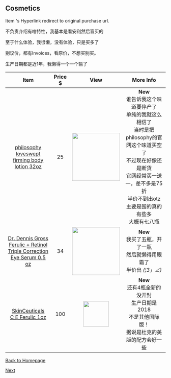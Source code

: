 ## Cosmetics

Item 's Hyperlink redirect to original purchase url. 

不负责介绍有啥特性，我基本是看安利然后盲买的

至于什么体验，我很懒，没有体验，只是买多了

别议价，都有Invoices，看原价，不想买别买。

生产日期都是近1年，我懒得一个一个输了

|                             Item                             | Price $ |                       View                       |                          More Info                           |
| :----------------------------------------------------------: | :-----: | :----------------------------------------------: | :----------------------------------------------------------: |
| <p><a href ="https://bit.ly/2L1R3l7">philosophy<br/>loveswept<br/>firming body lotion 32oz</a><p/> |   25    | <img src="https://bit.ly/2MmIMxV" width="150" /> | **New**<br/>谁告诉我这个味道要停产了<br />单纯的我就这么相信了<br />当时是把philosophy的官网这个味道买空了<br />不过现在好像还是断货<br />官网经常买一送一，差不多是75折<br />半价不到出otz<br />主要是囤的真的有些多<br />大概有七八瓶 |
| <p><a href ="https://bit.ly/2BkJ0Ar">Dr. Dennis Gross<br/>Ferulic + Retinol Triple Correction <br/>Eye Serum 0.5 oz</a> <p/> |   34    | <img src="https://bit.ly/2Bl385x" width="150" /> | **New**<br/>我买了五瓶，开了一瓶<br/>然后就懒得用眼霜了<br/>半价出 _(¦3」∠)_ |
| <p> <a href="https://bit.ly/2wdi4Nd">SkinCeuticals  <br/>C E Ferulic  1oz </a><p/> |   100   | <img src="https://bit.ly/2nKfryD" width="80" />  | **New**<br/>还有4瓶全新的没开封<br/>生产日期是2018<br/>不是其他国际版！<br/>据说是杜克的美版的配方会好一些 |

[Back to Homepage](https://github.com/radium0729/Personal-Sale/blob/master/README.md)

[Next]( https://github.com/radium0729/Personal-Sale/blob/master/Grocery.md)


